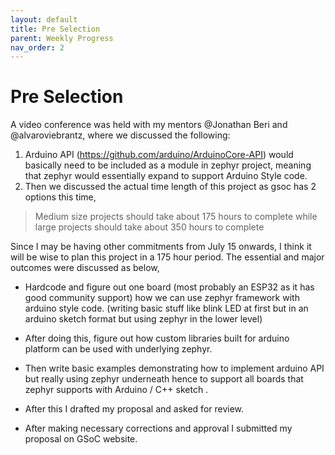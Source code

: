 ```yaml
---
layout: default
title: Pre Selection
parent: Weekly Progress
nav_order: 2
---
```


# Pre Selection

A video conference was held with my mentors @Jonathan Beri and @alvaroviebrantz, where we discussed the following:


1. Arduino API (https://github.com/arduino/ArduinoCore-API)  would basically need to be included as a module in zephyr project, meaning that zephyr would essentially expand to support Arduino Style code.
2. Then we discussed the actual time length of this project as gsoc has 2 options this time, 

> Medium size projects should take about 175 hours to complete while large projects should take about 350 hours to complete

Since I may be having other commitments from July 15 onwards, I think it will be wise to plan this project in a 175 hour period. The essential and major outcomes were discussed as below,

 - Hardcode and figure out one board (most probably an ESP32 as it has good community support) how we can use zephyr framework with arduino style code. (writing basic stuff like blink LED at first but in an arduino sketch format but using zephyr in the lower level)
 - After doing this, figure out how custom libraries built for arduino platform can be used with underlying zephyr.
 - Then write basic examples demonstrating how to implement arduino API but really using zephyr underneath hence to support all boards that zephyr supports with Arduino / C++ sketch .

- After this I drafted my proposal and asked for review.
- After making necessary corrections and approval I submitted my proposal on GSoC website.
